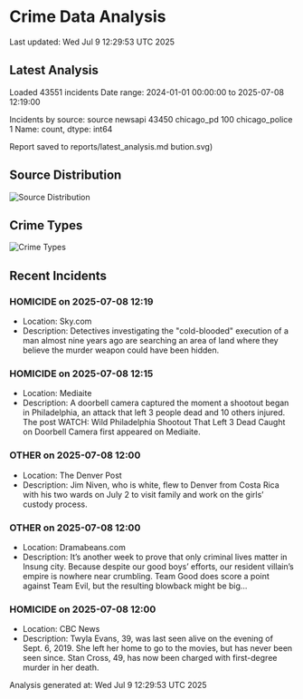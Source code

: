 # Crime Data Analysis
Last updated: Wed Jul  9 12:29:53 UTC 2025

## Latest Analysis

Loaded 43551 incidents
Date range: 2024-01-01 00:00:00 to 2025-07-08 12:19:00

Incidents by source:
source
newsapi           43450
chicago_pd          100
chicago_police        1
Name: count, dtype: int64

Report saved to reports/latest_analysis.md
bution.svg)

## Source Distribution
![Source Distribution](images/source_distribution.svg)

## Crime Types
![Crime Types](images/crime_types.svg)

## Recent Incidents

### HOMICIDE on 2025-07-08 12:19
- Location: Sky.com
- Description: Detectives investigating the "cold-blooded" execution of a man almost nine years ago are searching an area of land where they believe the murder weapon could have been hidden.


### HOMICIDE on 2025-07-08 12:15
- Location: Mediaite
- Description: A doorbell camera captured the moment a shootout began in Philadelphia, an attack that left 3 people dead and 10 others injured.
The post WATCH: Wild Philadelphia Shootout That Left 3 Dead Caught on Doorbell Camera first appeared on Mediaite.


### OTHER on 2025-07-08 12:00
- Location: The Denver Post
- Description: Jim Niven, who is white, flew to Denver from Costa Rica with his two wards on July 2 to visit family and work on the girls’ custody process.


### OTHER on 2025-07-08 12:00
- Location: Dramabeans.com
- Description: It’s another week to prove that only criminal lives matter in Insung city. Because despite our good boys’ efforts, our resident villain’s empire is nowhere near crumbling. Team Good does score a point against Team Evil, but the resulting blowback might be big…


### HOMICIDE on 2025-07-08 12:00
- Location: CBC News
- Description: Twyla Evans, 39, was last seen alive on the evening of Sept. 6, 2019. She left her home to go to the movies, but has never been seen since. Stan Cross, 49, has now been charged with first-degree murder in her death.

Analysis generated at: Wed Jul  9 12:29:53 UTC 2025
